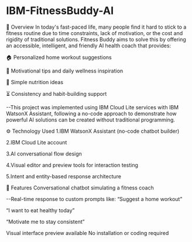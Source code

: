 # IBM-FitnessBuddy-AI
📌 Overview
In today's fast-paced life, many people find it hard to stick to a fitness routine due to time constraints, lack of motivation, or the cost and rigidity of traditional solutions. Fitness Buddy aims to solve this by offering an accessible, intelligent, and friendly AI health coach that provides:

🏠 Personalized home workout suggestions

🧠 Motivational tips and daily wellness inspiration

🍎 Simple nutrition ideas

⏳ Consistency and habit-building support

--This project was implemented using IBM Cloud Lite services with IBM WatsonX Assistant, following a no-code approach to demonstrate how powerful AI solutions can be created without traditional programming.

⚙️ Technology Used
1.IBM WatsonX Assistant (no-code chatbot builder)

2.IBM Cloud Lite account

3.AI conversational flow design

4.Visual editor and preview tools for interaction testing

5.Intent and entity-based response architecture

🚀 Features
Conversational chatbot simulating a fitness coach

--Real-time response to custom prompts like:
“Suggest a home workout”

“I want to eat healthy today”

“Motivate me to stay consistent”

Visual interface preview available
No installation or coding required
